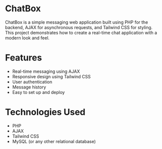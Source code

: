 # ChatBox
ChatBox is a simple messaging web application built using PHP for the backend, AJAX for asynchronous requests, and Tailwind CSS for styling. This project demonstrates how to create a real-time chat application with a modern look and feel.

# Features
- Real-time messaging using AJAX
- Responsive design using Tailwind CSS
-  User authentication
- Message history
- Easy to set up and deploy

# Technologies Used
- PHP
- AJAX
- Tailwind CSS
- MySQL (or any other relational database)




